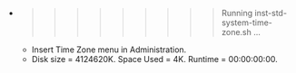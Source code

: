 * >>>>>>>>> Running inst-std-system-time-zone.sh ...
  * Insert Time Zone menu in Administration.
  * Disk size = 4124620K. Space Used = 4K. Runtime = 00:00:00:00.

